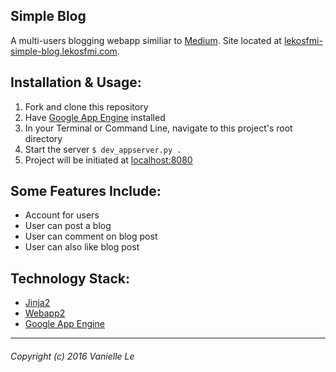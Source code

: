Simple Blog 
--------------------

A multi-users blogging webapp similiar to [Medium](https://medium.com). 
Site located at [lekosfmi-simple-blog.lekosfmi.com](http://lekosfmi-simple-blog.appspot.com).


## Installation & Usage:
1. Fork and clone this repository
2. Have [Google App Engine](https://cloud.google.com/appengine/downloads#Google_App_Engine_SDK_for_Python) installed
3. In your Terminal or Command Line, navigate to this project's root directory
4. Start the server ```$ dev_appserver.py .```
5. Project will be initiated at [localhost:8080](http://localhost:8080)

## Some Features Include:
 - Account for users
 - User can post a blog
 - User can comment on blog post
 - User can also like blog post
 
## Technology Stack:
- [Jinja2](http://jinja.pocoo.org/docs/dev/)
- [Webapp2](https://webapp2.readthedocs.io/en/latest/)
- [Google App Engine](https://cloud.google.com/appengine/downloads#Google_App_Engine_SDK_for_Python)

-------------------
###### Copyright (c) 2016 Vanielle Le
